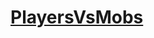 [PlayersVsMobs](https://github.com/10becja/MinecraftPlugins/tree/master/PlayersVsMobs)
===============
